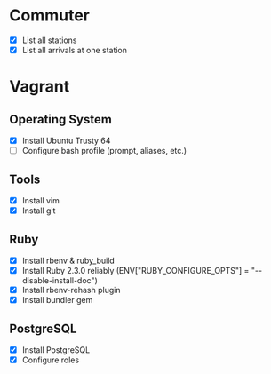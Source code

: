 # Commuter
- [x] List all stations
- [x] List all arrivals at one station

# Vagrant

## Operating System
- [x] Install Ubuntu Trusty 64
- [ ] Configure bash profile (prompt, aliases, etc.)

## Tools
- [x] Install vim
- [x] Install git

## Ruby
- [x] Install rbenv & ruby_build
- [x] Install Ruby 2.3.0 reliably (ENV["RUBY_CONFIGURE_OPTS"] = "--disable-install-doc")
- [x] Install rbenv-rehash plugin
- [x] Install bundler gem

## PostgreSQL
- [x] Install PostgreSQL
- [x] Configure roles
